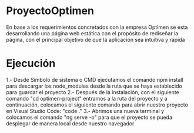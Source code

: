 # ProyectoOptimen
En base a los requerimientos concretados con la empresa Optimen se esta desarrollando una página web estática con el propósito de rediseñar la página, con el principal objetivo de que la aplicación sea intuitiva y rápida 
# Ejecución
1.- Desde Símbolo de sistema o CMD ejecutamos el comando npm install para descargar los node_modules desde la ruta que se haya establecido para guardar el proyecto
2.- Después de la instalación, con el siguiente comando "cd optimen-project" entramos a la ruta del proyecto y a continuación, colocamos el siguiente comando para abrir nuestro proyecto en Visual Studio Code: "code ."
3.- Abrimos una nueva terminal y colocamos el comando "ng serve -o" para que el proyecto se pueda desplegar de manera local desde nuestro navegador
